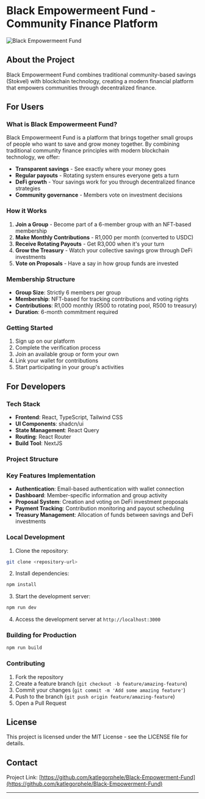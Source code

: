 # Black Empowermeent Fund - Community Finance Platform

![Black Empowermeent Fund](https://placeholder.com/wp-content/uploads/2018/10/placeholder.png)

## About the Project

Black Empowermeent Fund combines traditional community-based savings (Stokvel) with blockchain technology, creating a modern financial platform that empowers communities through decentralized finance.

## For Users

### What is Black Empowermeent Fund?

Black Empowermeent Fund is a platform that brings together small groups of people who want to save and grow money together. By combining traditional community finance principles with modern blockchain technology, we offer:

- **Transparent savings** - See exactly where your money goes
- **Regular payouts** - Rotating system ensures everyone gets a turn
- **DeFi growth** - Your savings work for you through decentralized finance strategies
- **Community governance** - Members vote on investment decisions

### How it Works

1. **Join a Group** - Become part of a 6-member group with an NFT-based membership
2. **Make Monthly Contributions** - R1,000 per month (converted to USDC)
3. **Receive Rotating Payouts** - Get R3,000 when it's your turn
4. **Grow the Treasury** - Watch your collective savings grow through DeFi investments
5. **Vote on Proposals** - Have a say in how group funds are invested

### Membership Structure

- **Group Size**: Strictly 6 members per group
- **Membership**: NFT-based for tracking contributions and voting rights
- **Contributions**: R1,000 monthly (R500 to rotating pool, R500 to treasury)
- **Duration**: 6-month commitment required

### Getting Started

1. Sign up on our platform
2. Complete the verification process
3. Join an available group or form your own
4. Link your wallet for contributions
5. Start participating in your group's activities

## For Developers

### Tech Stack

- **Frontend**: React, TypeScript, Tailwind CSS
- **UI Components**: shadcn/ui
- **State Management**: React Query
- **Routing**: React Router
- **Build Tool**: NextJS

### Project Structure



### Key Features Implementation

- **Authentication**: Email-based authentication with wallet connection
- **Dashboard**: Member-specific information and group activity
- **Proposal System**: Creation and voting on DeFi investment proposals
- **Payment Tracking**: Contribution monitoring and payout scheduling
- **Treasury Management**: Allocation of funds between savings and DeFi investments

### Local Development

1. Clone the repository:
```bash
git clone <repository-url>
```

2. Install dependencies:
```bash
npm install
```

3. Start the development server:
```bash
npm run dev
```

4. Access the development server at `http://localhost:3000`

### Building for Production

```bash
npm run build
```

### Contributing

1. Fork the repository
2. Create a feature branch (`git checkout -b feature/amazing-feature`)
3. Commit your changes (`git commit -m 'Add some amazing feature'`)
4. Push to the branch (`git push origin feature/amazing-feature`)
5. Open a Pull Request

## License

This project is licensed under the MIT License - see the LICENSE file for details.

## Contact

Project Link: [https://github.com/katlegorphele/Black-Empowerment-Fund](https://github.com/katlegorphele/Black-Empowerment-Fund)

---
